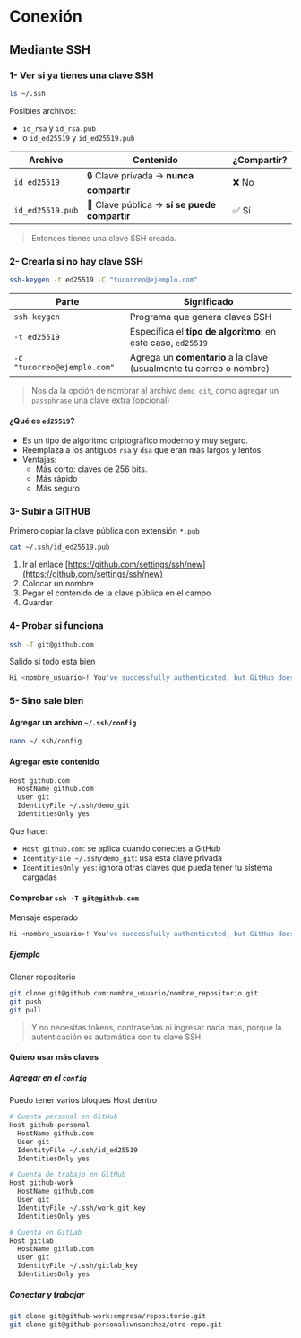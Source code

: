 
# Conexión

## Mediante SSH
### 1- Ver si ya tienes una clave SSH
```bash
ls ~/.ssh
```
Posibles archivos:
* `id_rsa` y `id_rsa.pub`
* o `id_ed25519` y `id_ed25519.pub`


| Archivo          | Contenido                                    | ¿Compartir? |
| ---------------- | -------------------------------------------- | ----------- |
| `id_ed25519`     | 🔒 Clave privada → **nunca compartir**       | ❌ No        |
| `id_ed25519.pub` | 📢 Clave pública → **sí se puede compartir** | ✅ Sí        |


> Entonces tienes una clave SSH creada.

### 2- Crearla si no hay clave SSH
```bash
ssh-keygen -t ed25519 -C "tucorreo@ejemplo.com"
```

| Parte                       | Significado                                                         |
| --------------------------- | ------------------------------------------------------------------- |
| `ssh-keygen`                | Programa que genera claves SSH                                      |
| `-t ed25519`                | Especifica el **tipo de algoritmo**: en este caso, `ed25519`        |
| `-C "tucorreo@ejemplo.com"` | Agrega un **comentario** a la clave (usualmente tu correo o nombre) |

> Nos da la opción de nombrar al archivo `demo_git`, como agregar un `passphrase` una clave extra (opcional)

#### ¿Qué es `ed25519`?
* Es un tipo de algoritmo criptográfico moderno y muy seguro.
* Reemplaza a los antiguos `rsa` y `dsa` que eran más largos y lentos.
* Ventajas:
    - Más corto: claves de 256 bits.
    - Más rápido
    - Más seguro


### 3- Subir a GITHUB
Primero copiar la clave pública con extensión `*.pub`
```bash
cat ~/.ssh/id_ed25519.pub
```
1. Ir al enlace [https://github.com/settings/ssh/new](https://github.com/settings/ssh/new)
2. Colocar un nombre
3. Pegar el contenido de la clave pública en el campo
4. Guardar

### 4- Probar si funciona
```bash
ssh -T git@github.com
```
Salido si todo esta bien
```bash
Hi <nombre_usuario>! You've successfully authenticated, but GitHub does not provide shell access.
```

### 5- Sino sale bien
#### Agregar un archivo `~/.ssh/config`
```bash
nano ~/.ssh/config
```
#### Agregar este contenido
```bash
Host github.com
  HostName github.com
  User git
  IdentityFile ~/.ssh/demo_git
  IdentitiesOnly yes
```
Que hace:
* `Host github.com`: se aplica cuando conectes a GitHub
* `IdentityFile ~/.ssh/demo_git`: usa esta clave privada
* `IdentitiesOnly yes`: ignora otras claves que pueda tener tu sistema cargadas

#### Comprobar `ssh -T git@github.com`
Mensaje esperado
```bash
Hi <nombre_usuario>! You've successfully authenticated, but GitHub does not provide shell access.
```

##### Ejemplo
Clonar repositorio
```bash
git clone git@github.com:nombre_usuario/nombre_repositorio.git
git push
git pull
```

> Y no necesitas tokens, contraseñas ni ingresar nada más, porque la autenticación es automática con tu clave SSH.

#### Quiero usar más claves
##### Agregar en el `config`
Puedo tener varios bloques Host dentro
```bash
# Cuenta personal en GitHub
Host github-personal
  HostName github.com
  User git
  IdentityFile ~/.ssh/id_ed25519
  IdentitiesOnly yes

# Cuenta de trabajo en GitHub
Host github-work
  HostName github.com
  User git
  IdentityFile ~/.ssh/work_git_key
  IdentitiesOnly yes

# Cuenta en GitLab
Host gitlab
  HostName gitlab.com
  User git
  IdentityFile ~/.ssh/gitlab_key
  IdentitiesOnly yes

```
##### Conectar y trabajar
```bash
git clone git@github-work:empresa/repositorio.git
git clone git@github-personal:wnsanchez/otro-repo.git
```

